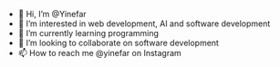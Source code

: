 - 👋 Hi, I’m @Yinefar
- 👀 I’m interested in web development, AI and software development
- 🌱 I’m currently learning programming
- 💞️ I’m looking to collaborate on software development
- 📫 How to reach me @yinefar on Instagram

<!---
Yinefar/Yinefar is a ✨ special ✨ repository because its `README.md` (this file) appears on your GitHub profile.
You can click the Preview link to take a look at your changes.
--->

